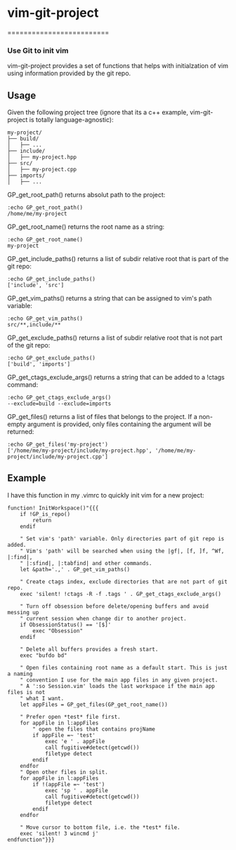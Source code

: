 # vim-git-project
=========================
### Use Git to init vim ###

vim-git-project provides a set of functions that helps with initialzation of
vim using information provided by the git repo.

## Usage
Given the following project tree (ignore that its a c++ example, vim-git-project is totally language-agnostic):
```
my-project/
├── build/
│   ├── ...
├── include/
│   ├── my-project.hpp
├── src/
│   ├── my-project.cpp
├── imports/
│   ├── ...

```

GP_get_root_path() returns absolut path to the project:
```
:echo GP_get_root_path()
/home/me/my-project
```

GP_get_root_name() returns the root name as a string:
```
:echo GP_get_root_name()
my-project
```

GP_get_include_paths() returns a list of subdir relative root that is part of
the git repo:
```
:echo GP_get_include_paths()
['include', 'src'] 
```

GP_get_vim_paths() returns a string that can be assigned to vim's path
variable:
```
:echo GP_get_vim_paths()
src/**,include/**
```

GP_get_exclude_paths() returns a list of subdir relative root that is not part
of the git repo:
```
:echo GP_get_exclude_paths()
['build', 'imports'] 
```

GP_get_ctags_exclude_args() returns a string that can be added to a !ctags
command:
```
:echo GP_get_ctags_exclude_args()
--exclude=build --exclude=imports
```

GP_get_files() returns a list of files that belongs to the project. If
a non-empty argument is provided, only files containing the argument will be
returned:
```
:echo GP_get_files('my-project')
['/home/me/my-project/include/my-project.hpp', '/home/me/my-project/include/my-project.cpp'] 
```

## Example
I have this function in my .vimrc to quickly init vim for a new project:

```
function! InitWorkspace()"{{{
    if !GP_is_repo()
        return
    endif

    " Set vim's 'path' variable. Only directories part of git repo is added.
    " Vim's 'path' will be searched when using the |gf|, [f, ]f, ^Wf, |:find|,
    " |:sfind|, |:tabfind| and other commands.
    let &path='.,' . GP_get_vim_paths()

    " Create ctags index, exclude directories that are not part of git repo.
    exec 'silent! !ctags -R -f .tags ' . GP_get_ctags_exclude_args()

    " Turn off obsession before delete/opening buffers and avoid messing up
    " current session when change dir to another project.
    if ObsessionStatus() == '[$]'
        exec "Obsession"
    endif

    " Delete all buffers provides a fresh start.
    exec "bufdo bd"

    " Open files containing root name as a default start. This is just a naming
    " convention I use for the main app files in any given project.
    " A ':so Session.vim' loads the last workspace if the main app files is not
    " what I want.
    let appFiles = GP_get_files(GP_get_root_name())

    " Prefer open *test* file first.
    for appFile in l:appFiles
        " open the files that contains projName
        if appFile =~ 'test'
            exec 'e ' . appFile
            call fugitive#detect(getcwd())
            filetype detect
        endif
    endfor
    " Open other files in split.
    for appFile in l:appFiles
        if !(appFile =~ 'test')
            exec 'sp ' . appFile
            call fugitive#detect(getcwd())
            filetype detect
        endif
    endfor

    " Move cursor to bottom file, i.e. the *test* file.
    exec 'silent! 3 wincmd j'
endfunction"}}}
```
